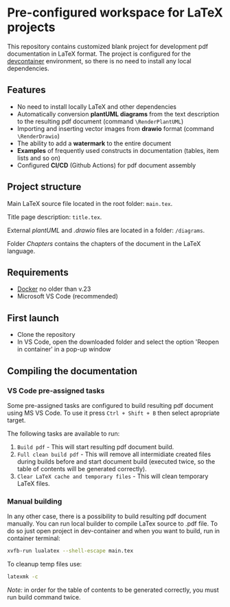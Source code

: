 # Pre-configured workspace for LaTeX projects
This repository contains customized blank project for development pdf documentation in LaTeX format.
The project is configured for the [devcontainer](https://code.visualstudio.com/docs/devcontainers/containers) environment, so there is no need to install any local dependencies.

## Features
- No need to install locally LaTeX and other dependencies
- Automatically conversion **plantUML diagrams** from the text description to the resulting pdf document (command `\RenderPlantUML`)
- Importing and inserting vector images from **drawio** format (command `\RenderDrawio`)
- The ability to add a **watermark** to the entire document
- **Examples** of frequently used constructs in documentation (tables, item lists and so on)
- Configured **CI/CD** (Github Actions) for pdf document assembly

## Project structure
Main LaTeX source file located in the root folder: `main.tex`.

Title page description: `title.tex`.

External *plantUML* and *.drawio* files are located in a folder: `/diagrams`.

Folder *Chapters* contains the chapters of the document in the LaTeX language.

## Requirements
- [Docker](https://www.docker.com/get-started/) no older than v.23
- Microsoft VS Code (recommended)

## First launch
- Clone the repository
- In VS Code, open the downloaded folder and select the option 'Reopen in container' in a pop-up window

## Compiling the documentation

### VS Code pre-assigned tasks
Some pre-assigned tasks are configured to build resulting pdf document using MS VS Code. To use it press ```Ctrl + Shift + B``` then select apropriate target.

The following tasks are available to run:
1. ```Build pdf``` - This will start resulting pdf document build. 
2. ```Full clean build pdf``` - This will remove all intermidiate created files during builds before and start document build (executed twice, so the table of contents will be generated correctly).
3. ```Clear LaTeX cache and temporary files``` - This will clean temporary LaTeX files.

### Manual building
In any other case, there is a possibility to build resulting pdf document manually.
You can run local builder to compile LaTex source to .pdf file. To do so just open project in dev-container and when you want to build, run in container terminal:

```bash
xvfb-run lualatex --shell-escape main.tex
```

To cleanup temp files use:
```bash
latexmk -c
```

*Note:* in order for the table of contents to be generated correctly, you must run build command twice. 
